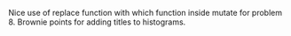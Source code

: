 


Nice use of replace function with which function inside mutate for problem 8. Brownie points for adding titles to histograms.